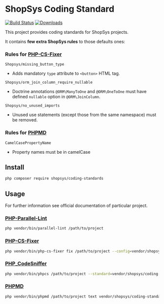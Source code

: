 # ShopSys Coding Standard

[![Build Status](https://travis-ci.org/shopsys/coding-standards.svg?branch=master)](https://travis-ci.org/shopsys/coding-standards)
[![Downloads](https://img.shields.io/packagist/dt/shopsys/coding-standards.svg)](https://packagist.org/packages/shopsys/coding-standards)

This project provides coding standards for ShopSys projects.


It contains **few extra ShopSys rules** to those defaults ones:


### Rules for [PHP-CS-Fixer](https://github.com/FriendsOfPHP/PHP-CS-Fixer)

`Shopsys/missing_button_type` 

- Adds mandatory `type` attribute to `<button>` HTML tag.


`Shopsys/orm_join_column_require_nullable`    

- Doctrine annotations `@ORM\ManyToOne` and `@ORM\OneToOne` must have defined `nullable` option in `@ORM\JoinColumn`.


`Shopsys/no_unused_imports`                   

- Unused use statements (except those from the same namespace) must be removed.


### Rules for [PHPMD](https://github.com/phpmd/phpmd)

`CamelCasePropertyName`
                             
- Property names must be in camelCase                                                                                                



## Install

```bash
php composer require shopsys/coding-standards
```


## Usage

For further information see official documentation of particular project.

### [PHP-Parallel-Lint](https://github.com/JakubOnderka/PHP-Parallel-Lint)

```bash
php vendor/bin/parallel-lint /path/to/project
```

### [PHP-CS-Fixer](https://github.com/FriendsOfPHP/PHP-CS-Fixer)

```bash
php vendor/bin/php-cs-fixer fix /path/to/project --config=vendor/shopsys/coding-standards/build/phpcs-fixer.php_cs
```

### [PHP_CodeSniffer](https://github.com/squizlabs/PHP_CodeSniffer)

```bash
php vendor/bin/phpcs /path/to/project --standard=vendor/shopsys/coding-standards/rulesetCS.xml
```

### [PHPMD](https://github.com/phpmd/phpmd)

```bash
php vendor/bin/phpmd /path/to/project text vendor/shopsys/coding-standards/rulesetMD.xml
```
